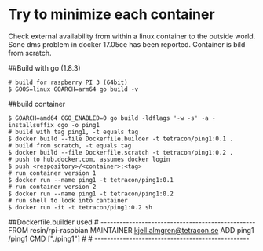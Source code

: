 # Try to minimize each container

Check external availability from within a linux container to the outside world. Sone dms problem in docker 17.05ce has been reported.
Container is bild from scratch.

##Build with go (1.8.3) 


    # build for raspberry PI 3 (64bit)
    $ GOOS=linux GOARCH=arm64 go build -v

##build container

    $ GOARCH=amd64 CGO_ENABLED=0 go build -ldflags '-w -s' -a -installsuffix cgo -o ping1
    # build with tag ping1, -t equals tag
    $ docker build --file Dockerfile.builder -t tetracon/ping1:0.1 .
    # build from scratch, -t equals tag
    $ docker build --file Dockerfile.scratch -t tetracon/ping1:0.2 .
    # push to hub.docker.com, assumes docker login
    $ push <respository>/<container>:<tag>
    # run container version 1
    $ docker run --name ping1 -t tetracon/ping1:0.1
    # run container version 2
    $ docker run --name ping1 -t tetracon/ping1:0.2
    # run shell to look into cantainer
    $ docker run -it -t tetracon/ping1:0.2 sh

##Dockerfile.builder used
    # -------------------------------------------------
    FROM resin/rpi-raspbian
    MAINTAINER kjell.almgren@tetracon.se
    ADD ping1 /ping1
    CMD ["./ping1"] 
    #
    # -------------------------------------------------
